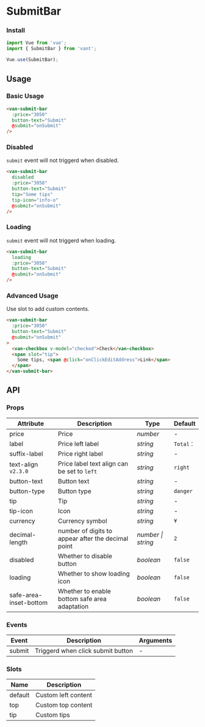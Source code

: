 # SubmitBar

### Install

```js
import Vue from 'vue';
import { SubmitBar } from 'vant';

Vue.use(SubmitBar);
```

## Usage

### Basic Usage

```html
<van-submit-bar
  :price="3050"
  button-text="Submit"
  @submit="onSubmit"
/>
```

### Disabled

`submit` event will not triggerd when disabled.

```html
<van-submit-bar
  disabled
  :price="3050"
  button-text="Submit"
  tip="Some tips"
  tip-icon="info-o"
  @submit="onSubmit"
/>
```

### Loading

`submit` event will not triggerd when loading.

```html
<van-submit-bar
  loading
  :price="3050"
  button-text="Submit"
  @submit="onSubmit"
/>
```

### Advanced Usage

Use slot to add custom contents.

```html
<van-submit-bar
  :price="3050"
  button-text="Submit"
  @submit="onSubmit"
>
  <van-checkbox v-model="checked">Check</van-checkbox>
  <span slot="tip">
    Some tips, <span @click="onClickEditAddress">Link</span>
  </span>
</van-submit-bar>
```

## API

### Props

| Attribute | Description | Type | Default |
|------|------|------|------|
| price | Price | *number* | - |
| label | Price left label | *string* | `Total：` |
| suffix-label | Price right label | *string* | - |
| text-align `v2.3.0` | Price label text align can be set to `left` | *string* | `right` |
| button-text | Button text | *string* | - |
| button-type | Button type | *string* | `danger` |
| tip | Tip | *string* | - |
| tip-icon | Icon |  *string* | - |
| currency | Currency symbol | *string* | `¥` |
| decimal-length | number of digits to appear after the decimal point | *number \| string* | `2` |
| disabled | Whether to disable button | *boolean* | `false` |
| loading | Whether to show loading icon | *boolean* | `false` |
| safe-area-inset-bottom | Whether to enable bottom safe area adaptation | *boolean* | `false` |

### Events

| Event | Description | Arguments |
|------|------|------|
| submit | Triggerd when click submit button | - |

### Slots

| Name | Description |
|------|------|
| default | Custom left content |
| top | Custom top content |
| tip | Custom tips |
